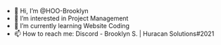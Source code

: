 - 👋 Hi, I’m @HOO-Brooklyn
- 👀 I’m interested in Project Management 
- 🌱 I’m currently learning Website Coding 
- 📫 How to reach me: Discord - Brooklyn S. | Huracan Solutions#2021

<!---
HOO-Brooklyn/HOO-Brooklyn is a ✨ special ✨ repository because its `README.md` (this file) appears on your GitHub profile.
You can click the Preview link to take a look at your changes.
--->
